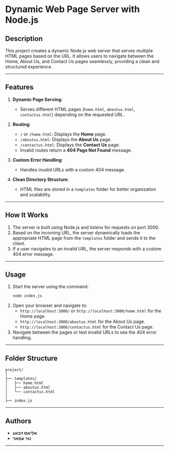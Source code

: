 # **Dynamic Web Page Server with Node.js**

## **Description**
This project creates a dynamic Node.js web server that serves multiple HTML pages based on the URL. It allows users to navigate between the Home, About Us, and Contact Us pages seamlessly, providing a clean and structured experience.

---

## **Features**
1. **Dynamic Page Serving**:  
   - Serves different HTML pages (`home.html`, `aboutus.html`, `contactus.html`) depending on the requested URL.

2. **Routing**:  
   - `/` or `/home.html`: Displays the **Home** page.  
   - `/aboutus.html`: Displays the **About Us** page.  
   - `/contactus.html`: Displays the **Contact Us** page.  
   - Invalid routes return a **404 Page Not Found** message.

3. **Custom Error Handling**:  
   - Handles invalid URLs with a custom 404 message.

4. **Clean Directory Structure**:  
   - HTML files are stored in a `templates` folder for better organization and scalability.

---

## **How It Works**
1. The server is built using Node.js and listens for requests on port 3000.  
2. Based on the incoming URL, the server dynamically loads the appropriate HTML page from the `templates` folder and sends it to the client.  
3. If a user navigates to an invalid URL, the server responds with a custom 404 error message.  

---

## **Usage**
1. Start the server using the command:  
   ```bash
   node index.js
   ```
2. Open your browser and navigate to:
   - `http://localhost:3000/` or `http://localhost:3000/home.html` for the Home page.
   - `http://localhost:3000/aboutus.html` for the About Us page.
   - `http://localhost:3000/contactus.html` for the Contact Us page.
3. Navigate between the pages or test invalid URLs to see the 404 error handling.

---

## **Folder Structure**
```
project/
│
├── templates/
│   ├── home.html
│   ├── aboutus.html
│   └── contactus.html
│
├── index.js
```

---

## **Authors**
- **אליאס דבאג**  
- **נור עמאר**

--- 
